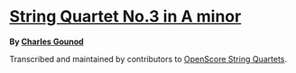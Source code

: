 # [String Quartet No.3 in A minor][set]

__By [Charles Gounod][composer]__

[set]: https://musescore.com/openscore-string-quartets/sets/5108686
[composer]: https://musescore.com/openscore-string-quartets/sets?order=title&text=Gounod,+Charles

Transcribed and maintained by contributors to [OpenScore String Quartets].

[OpenScore String Quartets]: https://musescore.com/openscore-string-quartets
